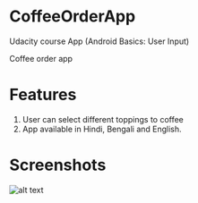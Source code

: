 # CoffeeOrderApp
Udacity course App (Android Basics: User Input)


Coffee order app

# Features 
1. User can select different toppings to coffee
2. App available in Hindi, Bengali and English.


# Screenshots
![alt text]("https://github.com/apoorv098/CoffeeOrderApp/blob/master/screenshots/app_english.png")

